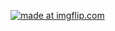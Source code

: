 <a href="https://imgflip.com/gif/2c3icf"><img src="https://i.imgflip.com/2c3icf.gif" title="made at imgflip.com"/></a>
